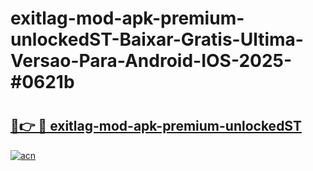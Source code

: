 # exitlag-mod-apk-premium-unlockedST-Baixar-Gratis-Ultima-Versao-Para-Android-IOS-2025-#0621b

# <h2><a href="https://ainizakaria.my?title=exitlag-mod-apk-premium-unlockedST&ref=22M">🔗👉 🔴 exitlag-mod-apk-premium-unlockedST</a></h2>

[![acn](https://github.com/user-attachments/assets/0f9c940e-d8b0-45ae-aac7-cd30a18b3e1c)](https://ainizakaria.my?title=exitlag-mod-apk-premium-unlockedST&ref=22M)

